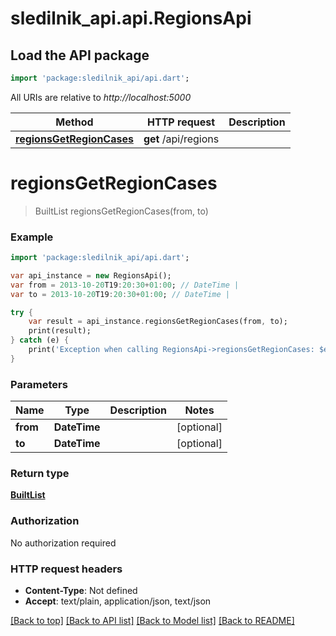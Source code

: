 # sledilnik_api.api.RegionsApi

## Load the API package
```dart
import 'package:sledilnik_api/api.dart';
```

All URIs are relative to *http://localhost:5000*

Method | HTTP request | Description
------------- | ------------- | -------------
[**regionsGetRegionCases**](RegionsApi.md#regionsGetRegionCases) | **get** /api/regions | 


# **regionsGetRegionCases**
> BuiltList<RegionCasesDay> regionsGetRegionCases(from, to)



### Example 
```dart
import 'package:sledilnik_api/api.dart';

var api_instance = new RegionsApi();
var from = 2013-10-20T19:20:30+01:00; // DateTime | 
var to = 2013-10-20T19:20:30+01:00; // DateTime | 

try { 
    var result = api_instance.regionsGetRegionCases(from, to);
    print(result);
} catch (e) {
    print('Exception when calling RegionsApi->regionsGetRegionCases: $e\n');
}
```

### Parameters

Name | Type | Description  | Notes
------------- | ------------- | ------------- | -------------
 **from** | **DateTime**|  | [optional] 
 **to** | **DateTime**|  | [optional] 

### Return type

[**BuiltList<RegionCasesDay>**](RegionCasesDay.md)

### Authorization

No authorization required

### HTTP request headers

 - **Content-Type**: Not defined
 - **Accept**: text/plain, application/json, text/json

[[Back to top]](#) [[Back to API list]](../README.md#documentation-for-api-endpoints) [[Back to Model list]](../README.md#documentation-for-models) [[Back to README]](../README.md)

